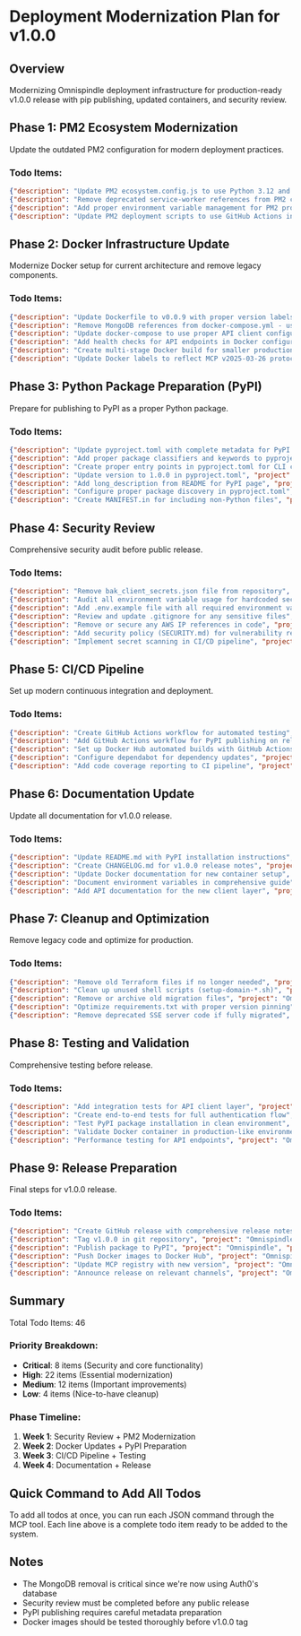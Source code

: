 # Deployment Modernization Plan for v1.0.0

## Overview
Modernizing Omnispindle deployment infrastructure for production-ready v1.0.0 release with pip publishing, updated containers, and security review.

## Phase 1: PM2 Ecosystem Modernization
Update the outdated PM2 configuration for modern deployment practices.

### Todo Items:
```json
{"description": "Update PM2 ecosystem.config.js to use Python 3.12 and modern deployment paths", "project": "Omnispindle", "priority": "High", "metadata": {"phase": "pm2-modernization", "file": "ecosystem.config.js"}}
{"description": "Remove deprecated service-worker references from PM2 config", "project": "Omnispindle", "priority": "Medium", "metadata": {"phase": "pm2-modernization"}}
{"description": "Add proper environment variable management for PM2 production deployment", "project": "Omnispindle", "priority": "High", "metadata": {"phase": "pm2-modernization"}}
{"description": "Update PM2 deployment scripts to use GitHub Actions instead of local deploy", "project": "Omnispindle", "priority": "Medium", "metadata": {"phase": "pm2-modernization"}}
```

## Phase 2: Docker Infrastructure Update
Modernize Docker setup for current architecture and remove legacy components.

### Todo Items:
```json
{"description": "Update Dockerfile to v0.0.9 with proper version labels and metadata", "project": "Omnispindle", "priority": "High", "metadata": {"phase": "docker-update", "file": "Dockerfile"}}
{"description": "Remove MongoDB references from docker-compose.yml - using Auth0 database now", "project": "Omnispindle", "priority": "Critical", "metadata": {"phase": "docker-update", "file": "docker-compose.yml"}}
{"description": "Update docker-compose to use proper API client configuration", "project": "Omnispindle", "priority": "High", "metadata": {"phase": "docker-update"}}
{"description": "Add health checks for API endpoints in Docker configuration", "project": "Omnispindle", "priority": "Medium", "metadata": {"phase": "docker-update"}}
{"description": "Create multi-stage Docker build for smaller production images", "project": "Omnispindle", "priority": "Medium", "metadata": {"phase": "docker-update"}}
{"description": "Update Docker labels to reflect MCP v2025-03-26 protocol", "project": "Omnispindle", "priority": "Low", "metadata": {"phase": "docker-update"}}
```

## Phase 3: Python Package Preparation (PyPI)
Prepare for publishing to PyPI as a proper Python package.

### Todo Items:
```json
{"description": "Update pyproject.toml with complete metadata for PyPI publishing", "project": "Omnispindle", "priority": "Critical", "metadata": {"phase": "pypi-prep", "file": "pyproject.toml"}}
{"description": "Add proper package classifiers and keywords to pyproject.toml", "project": "Omnispindle", "priority": "High", "metadata": {"phase": "pypi-prep"}}
{"description": "Create proper entry points in pyproject.toml for CLI commands", "project": "Omnispindle", "priority": "High", "metadata": {"phase": "pypi-prep"}}
{"description": "Update version to 1.0.0 in pyproject.toml", "project": "Omnispindle", "priority": "Critical", "metadata": {"phase": "pypi-prep"}}
{"description": "Add long_description from README for PyPI page", "project": "Omnispindle", "priority": "Medium", "metadata": {"phase": "pypi-prep"}}
{"description": "Configure proper package discovery in pyproject.toml", "project": "Omnispindle", "priority": "High", "metadata": {"phase": "pypi-prep"}}
{"description": "Create MANIFEST.in for including non-Python files", "project": "Omnispindle", "priority": "Medium", "metadata": {"phase": "pypi-prep"}}
```

## Phase 4: Security Review
Comprehensive security audit before public release.

### Todo Items:
```json
{"description": "Remove bak_client_secrets.json file from repository", "project": "Omnispindle", "priority": "Critical", "metadata": {"phase": "security", "security": true}}
{"description": "Audit all environment variable usage for hardcoded secrets", "project": "Omnispindle", "priority": "Critical", "metadata": {"phase": "security", "security": true}}
{"description": "Add .env.example file with all required environment variables documented", "project": "Omnispindle", "priority": "High", "metadata": {"phase": "security"}}
{"description": "Review and update .gitignore for any sensitive files", "project": "Omnispindle", "priority": "High", "metadata": {"phase": "security", "security": true}}
{"description": "Remove or secure any AWS IP references in code", "project": "Omnispindle", "priority": "Critical", "metadata": {"phase": "security", "security": true}}
{"description": "Add security policy (SECURITY.md) for vulnerability reporting", "project": "Omnispindle", "priority": "Medium", "metadata": {"phase": "security"}}
{"description": "Implement secret scanning in CI/CD pipeline", "project": "Omnispindle", "priority": "High", "metadata": {"phase": "security", "security": true}}
```

## Phase 5: CI/CD Pipeline
Set up modern continuous integration and deployment.

### Todo Items:
```json
{"description": "Create GitHub Actions workflow for automated testing", "project": "Omnispindle", "priority": "High", "metadata": {"phase": "cicd", "file": ".github/workflows/test.yml"}}
{"description": "Add GitHub Actions workflow for PyPI publishing on release", "project": "Omnispindle", "priority": "High", "metadata": {"phase": "cicd", "file": ".github/workflows/publish.yml"}}
{"description": "Set up Docker Hub automated builds with GitHub Actions", "project": "Omnispindle", "priority": "Medium", "metadata": {"phase": "cicd"}}
{"description": "Configure dependabot for dependency updates", "project": "Omnispindle", "priority": "Low", "metadata": {"phase": "cicd"}}
{"description": "Add code coverage reporting to CI pipeline", "project": "Omnispindle", "priority": "Low", "metadata": {"phase": "cicd"}}
```

## Phase 6: Documentation Update
Update all documentation for v1.0.0 release.

### Todo Items:
```json
{"description": "Update README.md with PyPI installation instructions", "project": "Omnispindle", "priority": "High", "metadata": {"phase": "docs", "file": "README.md"}}
{"description": "Create CHANGELOG.md for v1.0.0 release notes", "project": "Omnispindle", "priority": "High", "metadata": {"phase": "docs"}}
{"description": "Update Docker documentation for new container setup", "project": "Omnispindle", "priority": "Medium", "metadata": {"phase": "docs", "file": "DOCKER.md"}}
{"description": "Document environment variables in comprehensive guide", "project": "Omnispindle", "priority": "High", "metadata": {"phase": "docs"}}
{"description": "Add API documentation for the new client layer", "project": "Omnispindle", "priority": "Medium", "metadata": {"phase": "docs"}}
```

## Phase 7: Cleanup and Optimization
Remove legacy code and optimize for production.

### Todo Items:
```json
{"description": "Remove old Terraform files if no longer needed", "project": "Omnispindle", "priority": "Low", "metadata": {"phase": "cleanup", "directory": "OmniTerraformer"}}
{"description": "Clean up unused shell scripts (setup-domain-*.sh)", "project": "Omnispindle", "priority": "Low", "metadata": {"phase": "cleanup"}}
{"description": "Remove or archive old migration files", "project": "Omnispindle", "priority": "Low", "metadata": {"phase": "cleanup"}}
{"description": "Optimize requirements.txt with proper version pinning", "project": "Omnispindle", "priority": "Medium", "metadata": {"phase": "cleanup", "file": "requirements.txt"}}
{"description": "Remove deprecated SSE server code if fully migrated", "project": "Omnispindle", "priority": "Medium", "metadata": {"phase": "cleanup"}}
```

## Phase 8: Testing and Validation
Comprehensive testing before release.

### Todo Items:
```json
{"description": "Add integration tests for API client layer", "project": "Omnispindle", "priority": "High", "metadata": {"phase": "testing"}}
{"description": "Create end-to-end tests for full authentication flow", "project": "Omnispindle", "priority": "High", "metadata": {"phase": "testing"}}
{"description": "Test PyPI package installation in clean environment", "project": "Omnispindle", "priority": "Critical", "metadata": {"phase": "testing"}}
{"description": "Validate Docker container in production-like environment", "project": "Omnispindle", "priority": "High", "metadata": {"phase": "testing"}}
{"description": "Performance testing for API endpoints", "project": "Omnispindle", "priority": "Medium", "metadata": {"phase": "testing"}}
```

## Phase 9: Release Preparation
Final steps for v1.0.0 release.

### Todo Items:
```json
{"description": "Create GitHub release with comprehensive release notes", "project": "Omnispindle", "priority": "High", "metadata": {"phase": "release"}}
{"description": "Tag v1.0.0 in git repository", "project": "Omnispindle", "priority": "Critical", "metadata": {"phase": "release"}}
{"description": "Publish package to PyPI", "project": "Omnispindle", "priority": "Critical", "metadata": {"phase": "release"}}
{"description": "Push Docker images to Docker Hub", "project": "Omnispindle", "priority": "High", "metadata": {"phase": "release"}}
{"description": "Update MCP registry with new version", "project": "Omnispindle", "priority": "Medium", "metadata": {"phase": "release"}}
{"description": "Announce release on relevant channels", "project": "Omnispindle", "priority": "Low", "metadata": {"phase": "release"}}
```

## Summary

Total Todo Items: 46

### Priority Breakdown:
- **Critical**: 8 items (Security and core functionality)
- **High**: 22 items (Essential modernization)
- **Medium**: 12 items (Important improvements)
- **Low**: 4 items (Nice-to-have cleanup)

### Phase Timeline:
1. **Week 1**: Security Review + PM2 Modernization
2. **Week 2**: Docker Updates + PyPI Preparation
3. **Week 3**: CI/CD Pipeline + Testing
4. **Week 4**: Documentation + Release

## Quick Command to Add All Todos

To add all todos at once, you can run each JSON command through the MCP tool. Each line above is a complete todo item ready to be added to the system.

## Notes

- The MongoDB removal is critical since we're now using Auth0's database
- Security review must be completed before any public release
- PyPI publishing requires careful metadata preparation
- Docker images should be tested thoroughly before v1.0.0 tag 

